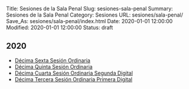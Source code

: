 Title: Sesiones de la Sala Penal
Slug: sesiones-sala-penal
Summary: Sesiones de la Sala Penal
Category: Sesiones
URL: sesiones/sala-penal/
Save_As: sesiones/sala-penal/index.html
Date: 2020-01-01 12:00:00
Modified: 2020-01-01 12:00:00
Status: draft

## 2020

- [Décima Sexta Sesión Ordinaria](2020/decima-sexta-sesion-ordinaria/)
- [Décima Quinta Sesión Ordinaria](2020/decima-quinta-sesion-ordinaria/)
- [Décima Cuarta Sesión Ordinaria Segunda Digital](2020/decima-cuarta-sesion-ordinaria-segunda-digital/)
- [Décima Tercera Sesión Ordinaria Primera Digital](2020/decima-tercera-sesion-ordinaria-primera-digital/)


